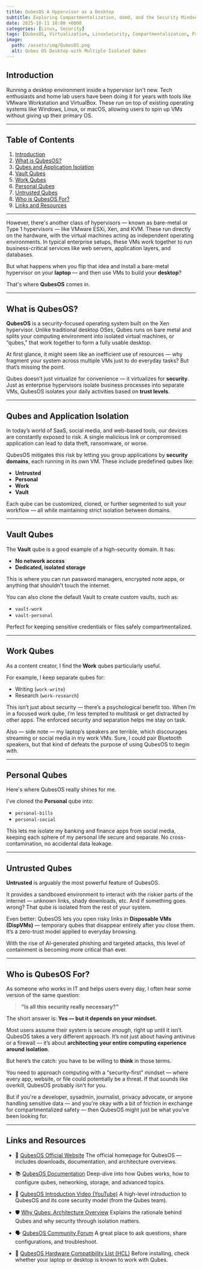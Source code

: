 ```yaml
---
title: QubesOS A Hypervisor as a Desktop
subtitle: Exploring Compartmentalization, dom0, and the Security Mindset Behind Qubes
date: 2025-10-11 10:00 +0000
categories: [Linux, Security]
tags: [QubesOS, Virtualization, LinuxSecurity, Compartmentalization, Privacy]
image:
  path: /assets/img/QubesOS.png
  alt: Qubes OS Desktop with Multiple Isolated Qubes
---
```


## Introduction

Running a desktop environment inside a hypervisor isn't new. Tech enthusiasts and home lab users have been doing it for years with tools like VMware Workstation and VirtualBox. These run on top of existing operating systems like Windows, Linux, or macOS, allowing users to spin up VMs without giving up their primary OS.

---


## Table of Contents

1. [Introduction](#introduction)
2. [What is QubesOS?](#what-is-qubesos)
3. [Qubes and Application Isolation](#qubes-and-application-isolation)
4. [Vault Qubes](#vault-qubes)
5. [Work Qubes](#work-qubes)
6. [Personal Qubes](#personal-qubes)
7. [Untrusted Qubes](#untrusted-qubes)
8. [Who is QubesOS For?](#who-is-qubesos-for)
9. [Links and Resources](#links-and-resources)

---

However, there's another class of hypervisors — known as bare-metal or Type 1 hypervisors — like VMware ESXi, Xen, and KVM. These run directly on the hardware, with the virtual machines acting as independent operating environments. In typical enterprise setups, these VMs work together to run business-critical services like web servers, application layers, and databases.

But what happens when you flip that idea and install a bare-metal hypervisor on your **laptop** — and then use VMs to build your **desktop**?

That's where **QubesOS** comes in.

---

## What is QubesOS?

**QubesOS** is a security-focused operating system built on the Xen hypervisor. Unlike traditional desktop OSes, Qubes runs on bare metal and splits your computing environment into isolated virtual machines, or “qubes,” that work together to form a fully usable desktop.

At first glance, it might seem like an inefficient use of resources — why fragment your system across multiple VMs just to do everyday tasks? But that’s missing the point.

Qubes doesn’t just virtualize for convenience — it virtualizes for **security**. Just as enterprise hypervisors isolate business processes into separate VMs, QubesOS isolates your daily  activities based on **trust levels**.

---

## Qubes and Application Isolation

In today’s world of SaaS, social media, and web-based tools, our devices are constantly exposed to risk. A single malicious link or compromised application can lead to data theft, ransomware, or worse.

QubesOS mitigates this risk by letting you group applications by **security domains**, each running in its own VM. These include predefined qubes like:

* **Untrusted**
* **Personal**
* **Work**
* **Vault**

Each qube can be customized, cloned, or further segmented to suit your workflow — all while maintaining strict isolation between domains.

---

## Vault Qubes

The **Vault** qube is a good example of a high-security domain. It has:

* **No network access**
* **Dedicated, isolated storage**

This is where you can run password managers, encrypted note apps, or anything that shouldn't touch the internet.

You can also clone the default Vault to create custom vaults, such as:

* `vault-work`
* `vault-personal`

Perfect for keeping sensitive credentials or files safely compartmentalized.

---

## Work Qubes

As a content creator, I find the **Work** qubes particularly useful.

For example, I keep separate qubes for:

* Writing (`work-write`)
* Research (`work-research`)

This isn’t just about security — there’s a psychological benefit too. When I’m in a focused work qube, I’m less tempted to multitask or get distracted by other apps. The enforced security and separation helps me stay on task.

Also — side note — my laptop’s speakers are terrible, which discourages streaming or social media in my work VMs. Sure, I could pair Bluetooth speakers, but that kind of defeats the purpose of using QubesOS to begin with.

---

## Personal Qubes

Here's where QubesOS really shines for me.

I've cloned the **Personal** qube into:

* `personal-bills`
* `personal-social`

This lets me isolate my banking and finance apps from social media, keeping each sphere of my personal life secure and separate. No cross-contamination, no accidental data leakage.

---

## Untrusted Qubes

**Untrusted** is arguably the most powerful feature of QubesOS.

It provides a sandboxed environment to interact with the riskier parts of the internet — unknown links, shady downloads, etc. And if something goes wrong? That qube is isolated from the rest of your system.

Even better: QubesOS lets you open risky links in **Disposable VMs (DispVMs)** — temporary qubes that disappear entirely after you close them. It’s a zero-trust model applied to everyday browsing.

With the rise of AI-generated phishing and targeted attacks, this level of containment is becoming more critical than ever.

---

## Who is QubesOS For?

As someone who works in IT and helps users every day, I often hear some version of the same question:

> **"Is all this security really necessary?"**

The short answer is: **Yes — but it depends on your mindset.**

Most users assume their system is secure *enough*, right up until it isn’t. QubesOS takes a very different approach. It’s not just about having antivirus or a firewall — it’s about **architecting your entire computing experience around isolation**.

But here’s the catch: you have to be willing to **think** in those terms.

You need to approach computing with a “security-first” mindset — where every app, website, or file could potentially be a threat. If that sounds like overkill, QubesOS probably isn't for you.

But if you're a developer, sysadmin, journalist, privacy advocate, or anyone handling sensitive data — and you're okay with a bit of friction in exchange for compartmentalized safety — then QubesOS might just be what you’ve been looking for.

---

## Links and Resources

* 🔗 [QubesOS Official Website](https://www.qubes-os.org)
  The official homepage for QubesOS — includes downloads, documentation, and architecture overviews.

* 📚 [QubesOS Documentation](https://www.qubes-os.org/doc/)
  Deep-dive into how Qubes works, how to configure qubes, networking, storage, and advanced topics.

* 🎥 [QubesOS Introduction Video (YouTube)](https://www.youtube.com/watch?v=3wN4bDyJbDg)
  A high-level introduction to QubesOS and its core security model (from the Qubes team).

* 🛡️ [Why Qubes: Architecture Overview](https://www.qubes-os.org/intro/)
  Explains the rationale behind Qubes and why security through isolation matters.

* 🗣️ [QubesOS Community Forum](https://forum.qubes-os.org/)
  A great place to ask questions, share configurations, and troubleshoot.

* 🧪 [QubesOS Hardware Compatibility List (HCL)](https://www.qubes-os.org/hcl/)
  Before installing, check whether your laptop or desktop is known to work with Qubes.
